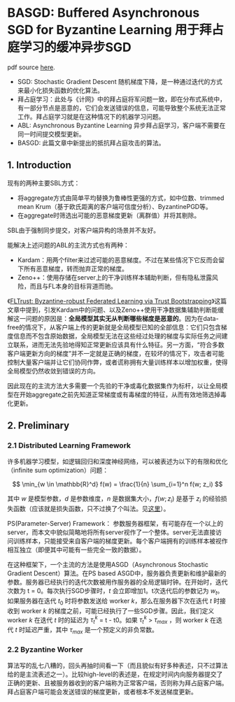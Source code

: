 # BASGD: Buffered Asynchronous SGD for Byzantine Learning 用于拜占庭学习的缓冲异步SGD

pdf source [here](https://arxiv.org/pdf/2003.00937).

- SGD: Stochastic Gradient Descent 随机梯度下降，是一种通过迭代的方式来最小化损失函数的优化算法。
- 拜占庭学习：此处与《计网》中的拜占庭将军问题一致，即在分布式系统中，有一部分节点是恶意的，它们会发送错误的信息，可能导致整个系统无法正常工作。拜占庭学习就是在这种情况下的机器学习问题。
- ABL: Asynchronous Byzantine Learning 异步拜占庭学习，客户端不需要在同一时间提交模型更新。
- BASGD: 此篇文章中新提出的抵抗拜占庭攻击的算法。

## 1. Introduction

现有的两种主要SBL方式：

- 将aggregate方式由简单平均替换为鲁棒性更强的方式，如中位数、trimmed mean Krum（基于欧氏距离的客户端可信度分析）、ByzantinePGD等。
- 在aggregate时筛选出可能的恶意梯度更新（离群值）并将其剔除。

SBL由于强制同步提交，对客户端异构的场景并不友好。

能解决上述问题的ABL的主流方式也有两种：

- Kardam：用两个filter来过滤可能的恶意梯度。不过在某些情况下它反而会留下所有恶意梯度，转而抛弃正常的梯度。
- Zeno++：使用存储在server上的干净训练样本辅助判断，但有隐私泄露风险，而且与FL本身的目标背道而驰。

《[FLTrust: Byzantine-robust Federated Learning via Trust Bootstrapping](https://arxiv.org/pdf/2012.13995v1)》这篇文章中提到，引发Kardam中的问题、以及Zeno++使用干净数据集辅助判断能缓解这一问题的原因是：**全局模型其实无从判断哪些梯度是恶意的**。因为在data-free的情况下，从客户端上传的更新就是全局模型已知的全部信息：它们只包含梯度信息而不包含原始数据，全局模型无法在这些经过处理的梯度与实际任务之间建立联系，进而无法先验地得知正常更新应该具有什么特征。另一方面，“符合多数客户端更新方向的梯度”并不一定就是正确的梯度，在较坏的情况下，攻击者可能控制大量客户端并让它们协同作弊，或者谎称拥有大量训练样本以增加权重，使得全局模型仍然收敛到错误的方向。

因此现在的主流方法大多需要一个先验的干净或毒化数据集作为标杆，以让全局模型在开始aggregate之前先知道正常梯度或有毒梯度的特征，从而有效地筛选掉毒化更新。

## 2. Preliminary

### 2.1 Distributed Learning Framework

许多机器学习模型，如逻辑回归和深度神经网络，可以被表述为以下的有限和优化（infinite sum optimization）问题：

$$
\min_{w \in \mathbb{R}^d} f(w) = \frac{1}{n} \sum_{i=1}^n f(w; z_i)
$$

其中 $w$ 是模型参数，$d$ 是参数维度，$n$ 是数据集大小，$f(w; z_i)$ 是基于 $z_i$ 的经验损失函数（应该就是损失函数，只不过换了个叫法。见[这里](https://www.zhihu.com/question/426518849)）。

PS(Parameter-Server) Framework： 参数服务器框架，有可能存在一个以上的server，而本文中貌似简略地将所有server视作了一个整体。server无法直接访问训练样本，只能接受来自客户端的梯度更新。每个客户端拥有的训练样本被视作相互独立（即便其中可能有一些完全一致的数据）。

在这种框架下，一个主流的方法是使用ASGD（Asynchronous Stochastic Gradient Descent）算法。在PS based ASGD中，服务器负责更新和维护最新的参数。服务器已经执行的迭代次数被用作服务器的全局逻辑时钟。在开始时，迭代次数为 t = 0。每次执行SGD步骤时，$t$ 会立即增加1。t次迭代后的参数记为 $w_t$。如果服务器在迭代 $t_0$ 时将参数发送给 worker $k$，那么在服务器下次在迭代 $t$ 时接收到 worker $k$ 的梯度之前，可能已经执行了一些SGD步骤。因此，我们定义 worker $k$ 在迭代 $t$ 时的延迟为 $\tau_t^k$ = t - t0。如果 $\tau_t^k$ > $\tau_{max}$ ，则 worker $k$ 在迭代 $t$ 时延迟严重，其中 $\tau_{max}$ 是一个预定义的非负常数。

### 2.2 Byzantine Worker

算法写的乱七八糟的，回头再抽时间看一下（而且貌似有好多种表述，只不过算法给的是主流表述之一）。比较high-level的表述是，在规定时间内向服务器提交了正确的更新、且被服务器收到的客户端称为正常客户端，否则称为拜占庭客户端。拜占庭客户端可能会发送错误的梯度更新，或者根本不发送梯度更新。